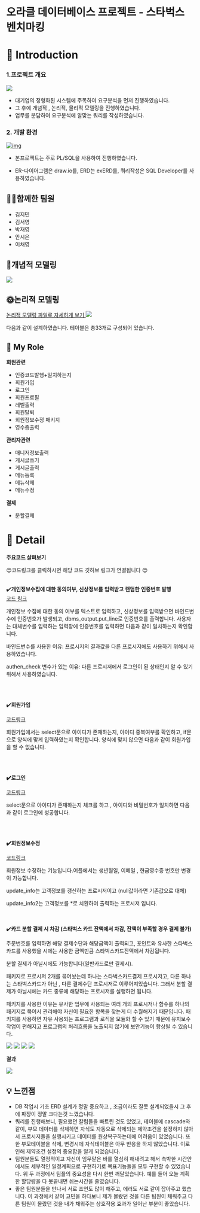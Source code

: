 # 오라클 데이터베이스 프로젝트 - 스타벅스 벤치마킹



# 📖 Introduction

### 1.프로젝트 개요 

<img src="./images/main.png">

- 대기업의 정형화된 시스템에 주목하여 요구분석을 먼저 진행하였습니다. 
- 그 후에 개념적 , 논리적, 물리적 모델링을 진행하였습니다. 
- 업무를 분담하여 요구분석에 알맞는 쿼리를 작성하였습니다. 



### 2. 개발 환경

[![img](https://camo.githubusercontent.com/72a16edaf98ba33d67a3f49173e94e84ef711b5de4dfe629a4b613919987d712/68747470733a2f2f696d672e736869656c64732e696f2f62616467652f6f7261636c652d4638303030303f7374796c653d666f722d7468652d6261646765266c6f676f3d6f7261636c65266c6f676f436f6c6f723d7768697465)](https://camo.githubusercontent.com/72a16edaf98ba33d67a3f49173e94e84ef711b5de4dfe629a4b613919987d712/68747470733a2f2f696d672e736869656c64732e696f2f62616467652f6f7261636c652d4638303030303f7374796c653d666f722d7468652d6261646765266c6f676f3d6f7261636c65266c6f676f436f6c6f723d7768697465)



- 본프로젝트는 주로 PL/SQL을 사용하여 진행하였습니다. 

- ER-다이어그램은 draw.io를, ERD는 exERD를, 쿼리작성은 SQL Developer를 사용하였습니다.

  

## 🙋‍♂️함께한 팀원

- 김지민
- 김서영
- 박재영
- 안시은
- 이채영



## 📃개념적 모델링 

<img src="./images/r1.png">





## 🌞논리적 모델링
<a href="https://github.com/Jim3-4/Starbucks_OracleProject/blob/main/2%EC%A1%B0_%EC%8A%A4%ED%83%80%EB%B2%85%EC%8A%A4_exerd.exerd">
 논리적 모델링 파일로 자세하게 보기 
</a>

<img src="./images/exerd.png">

 다음과 같이 설계하였습니다. 테이블은  총33개로 구성되어 있습니다.



## 🙋 My Role



**회원관련**

- 인증코드발행+일치하는지
- 회원가입
- 로그인
- 회원프로필
- 레벨출력
- 회원탈퇴
- 회원정보수정 패키지
- 영수증출력



**관리자관련**

- 매니저정보출력
- 게시글쓰기
- 게시글출력
- 메뉴등록
- 메뉴삭제
- 메뉴수정



**결제**

- 분할결제 



# 🔎 Detail

**주요코드 살펴보기**

😊코드링크를 클릭하시면 해당 코드 깃허브 링크가 연결됩니다 😊
 <br> <br>


✔️**개인정보수집에 대한 동의여부, 신상정보를** **입력받고** **랜덤한** **인증번호 발행** <br>
 [코드 링크](https://github.com/Jim3-4/Starbucks_OracleProject/blob/main/1회원관련/1인증코드발행_일치하는지sql.sql) 

개인정보 수집에 대한 동의 여부를 텍스트로 입력하고, 신상정보를 입력받으면 바인드변수에 인증번호가 발생되고,
 dbms_output.put_line로 인증번호를 출력합니다.
 사용자는 대체변수를 입력하는 입력창에 인증번호를 입력하면 다음과 같이 일치하는지 확인합니다.



 바인드변수를 사용한 이유: 프로시저의 결과값을 다른 프로시저에도 사용하기 위해서 사용하였습니다.

authen_check 변수가 있는 이유: 다른 프로시저에서 로그인이 된 상태인지 알 수 있기 위해서 사용하였습니다. 

 <br> <br>

✔️**회원가입**

[코드링크](https://github.com/Jim3-4/Starbucks_OracleProject/blob/main/1%ED%9A%8C%EC%9B%90%EA%B4%80%EB%A0%A8/2%ED%9A%8C%EC%9B%90%EA%B0%80%EC%9E%85_%EC%96%91%EC%8B%9D%EC%B6%94%EA%B0%80.sql)

회원가입에서는  select문으로 아이디가 존재하는지, 아이디 중복여부를 확인하고, if문으로 양식에 맞게 입력하였는지 확인합니다. 양식에 맞지 않으면 다음과 같이 회원가입을 할 수 없습니다.

 <br> <br>

**✔️로그인**

[코드링크]()

select문으로 아이디가 존재하는지 체크를 하고 , 아이디와 비밀번호가 일치하면 다음과 같이  로그인에 성공합니다.

 <br> <br>

**✔️회원정보수정**

[코드링크](https://github.com/Jim3-4/Starbucks_OracleProject/blob/main/1%ED%9A%8C%EC%9B%90%EA%B4%80%EB%A0%A8/7%ED%9A%8C%EC%9B%90%EC%A0%95%EB%B3%B4%EC%88%98%EC%A0%95%20%ED%8C%A8%ED%82%A4%EC%A7%80.sql)

회원정보 수정하는 기능입니다.어플에서는 생년월일,  이메일 , 현금영수증 번호만 변경이 가능합니다.

update_info는 고객정보를 갱신하는 프로시저이고 (null값이라면 기존값으로 대체)

update_info2는  고객정보를 *로 치환하여  출력하는 프로시저 입니다.

 <br> <br>
✔️**카드 분할 결제 시 차감 (스타벅스 카드 잔액에서 차감, 잔액이 부족할 경우 결제 불가)**



주문번호를 입력하면 해당 결제수단과 해당금액이 출력되고, 포인트와 유사한 스타벅스카드를 사용했을 시에는 사용한 금액만큼 스타벅스카드잔액에서 
차감됩니다.  

분할 결제가 아닐시에도 가능합니다(일반카드로만 결제시). 

패키지로 프로시저 2개를 묶어놨는데  하나는 스타벅스카드결제 프로시저고, 다른 하나는  스타벅스카드가 아닌 , 다른 결제수단 프로시저로 이루어져있습니다. 
그래서 분할 결제가 아닐시에는 카드 종류에 해당하는 프로시저를 실행하면 됩니다. 

패키지를 사용한 이유는 유사한 업무에 사용되는 여러 개의 프로시저나 함수를 하나의 패키지로 묶어서 관리해야 자신이 필요한 항목을 찾는게 더 수월해지기 때문입니다. 패키지를 사용하면 자유 사용되는 프로그램과 로직을 모듈화 할 수 있기 때문에 유지보수 작업이 편해지고 프로그램의 처리흐름을 노출되지 않기에 보안기능이 향상될 수 있습니다. 

<img src="./images/분할결제1.png">

<img src="./images/분할결제2.png">

<img src="./images/분할결제3.png">

<img src="./images/분할결제4.png">

**결과**

<img src="./images/분할결제결과.png">







## 💡 느낀점



- DB 작업시 기초 ERD 설계가 정말 중요하고 , 조금이라도 잘못 설계되었을시 그 후에 파장이 정말 크다는것 느꼈습니다.
- 쿼리를 진행해보니, 필요했던 칼럼들을 빠트린 것도 있었고, 테이블에 cascade와 같이, 부모 데이터를 삭제하면 자식도 자동으로 삭제되는 제약조건을 설정하지 않아서 프로시저들을 실행시키고 데이터를 원상복구하는데에 어려움이 있었습니다. 또한 부모테이블을 삭제, 변경시에 자식테이블은 아무 반응을 하지 않았습니다. 이로 인해 제약조건 설정의 중요함을 알게 되었습니다. 
- 팀원분들도 열정적이고 자신이 임무맡은 바를 열심히 해내려고 해서 촉박한 시간안에서도 세부적인 일정계획으로 구현하기로 목표기능들을 모두 구현할 수 있었습니다. 위 두 과정에서 팀플의 중요성을 다시 한번 깨달았습니다. 예를 들어 오늘 계획한 할당량을 다 못끝내면 쉬는시간을 줄였습니다.
- 좋은 팀원분들을 만나서 서로 조언도 많이 해주고, 에러도 서로 같이 잡아주고 했습니다. 이 과정에서 같이 고민을 하다보니 제가 몰랐던 것을 다른 팀원이 채워주고 다른 팀원이 몰랐던 것을 내가 채워주는 상호작용 효과가 일어난 부분이 좋았습니다.
